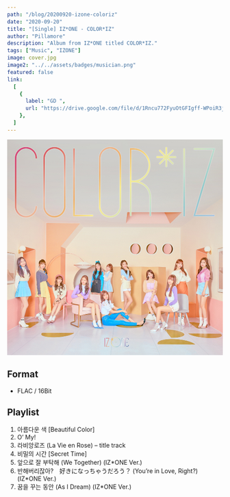 ```yaml
---
path: "/blog/20200920-izone-coloriz"
date: "2020-09-20"
title: "[Single] IZ*ONE - COLOR*IZ"
author: "Pillamore"
description: "Album from IZ*ONE titled COLOR*IZ."
tags: ["Music", "IZONE"]
image: cover.jpg
image2: "../../assets/badges/musician.png"
featured: false
link:
  [
    {
      label: "GD ",
      url: "https://drive.google.com/file/d/1Rncu772FyuOtGFIgff-WPoiR3jkNNnkS/view?usp=sharing",
    },
  ]
---
```


![IZ*ONE - COLOR*IZ](./cover.jpg)

## Format
- FLAC / 16Bit

## Playlist
1. 아름다운 색 [Beautiful Color]
2. O’ My!
3. 라비앙로즈 (La Vie en Rose) – title track
4. 비밀의 시간 [Secret Time]
5. 앞으로 잘 부탁해 (We Together) (IZ*ONE Ver.)
6. 반해버리잖아?　好きになっちゃうだろう？ (You’re in Love, Right?) (IZ*ONE Ver.)
7. 꿈을 꾸는 동안 (As I Dream) (IZ*ONE Ver.)